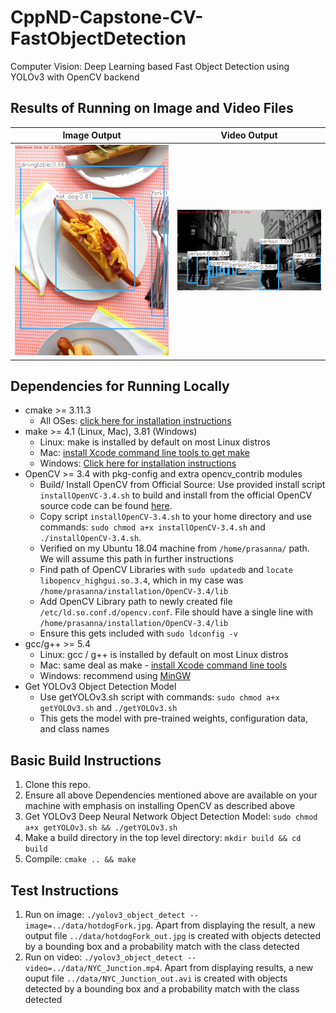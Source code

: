 # CppND-Capstone-CV-FastObjectDetection
Computer Vision: Deep Learning based Fast Object Detection using YOLOv3 with OpenCV backend

## Results of Running on Image and Video Files
Image Output             |  Video Output
:-------------------------:|:-------------------------:
![Image Output](data/hotdogFork_output.jpg)  |  ![Video Output](data/NYC_Junction_output.gif)

## Dependencies for Running Locally
* cmake >= 3.11.3
  * All OSes: [click here for installation instructions](https://cmake.org/install/)
* make >= 4.1 (Linux, Mac), 3.81 (Windows)
  * Linux: make is installed by default on most Linux distros
  * Mac: [install Xcode command line tools to get make](https://developer.apple.com/xcode/features/)
  * Windows: [Click here for installation instructions](http://gnuwin32.sourceforge.net/packages/make.htm)
* OpenCV >= 3.4 with pkg-config and extra opencv_contrib modules
  * Build/ Install OpenCV from Official Source: Use provided install script `installOpenVC-3.4.sh` to build and install from the official OpenCV source code can be found [here](https://github.com/opencv/opencv). 
  * Copy script `installOpenCV-3.4.sh` to your home directory and use commands: `sudo chmod a+x installOpenCV-3.4.sh` and `./installOpenCV-3.4.sh`. 
  * Verified on my Ubuntu 18.04 machine from `/home/prasanna/` path. We will assume this path in further instructions
  * Find path of OpenCV Libraries with `sudo updatedb` and `locate libopencv_highgui.so.3.4`, which in my case was `/home/prasanna/installation/OpenCV-3.4/lib`
  * Add OpenCV Library path to newly created file `/etc/ld.so.conf.d/opencv.conf`. File should have a single line with `/home/prasanna/installation/OpenCV-3.4/lib`
  * Ensure this gets included with `sudo ldconfig -v`
* gcc/g++ >= 5.4
  * Linux: gcc / g++ is installed by default on most Linux distros
  * Mac: same deal as make - [install Xcode command line tools](https://developer.apple.com/xcode/features/)
  * Windows: recommend using [MinGW](http://www.mingw.org/)
* Get YOLOv3 Object Detection Model
  * Use getYOLOv3.sh script with commands: `sudo chmod a+x getYOLOv3.sh` and `./getYOLOv3.sh`
  * This gets the model with pre-trained weights, configuration data, and class names

## Basic Build Instructions
1. Clone this repo.
2. Ensure all above Dependencies mentioned above are available on your machine with emphasis on installing OpenCV as described above
3. Get YOLOv3 Deep Neural Network Object Detection Model: `sudo chmod a+x getYOLOv3.sh && ./getYOLOv3.sh`
3. Make a build directory in the top level directory: `mkdir build && cd build`
4. Compile: `cmake .. && make`

## Test Instructions
1. Run on image: `./yolov3_object_detect --image=../data/hotdogFork.jpg`. Apart from displaying the result, a new output file `../data/hotdogFork_out.jpg` is created with objects detected by a bounding box and a probability match with the class detected
2. Run on video: `./yolov3_object_detect --video=../data/NYC_Junction.mp4`. Apart from displaying results, a new ouput file `../data/NYC_Junction_out.avi` is created with objects detected by a bounding box and a probability match with the class detected
